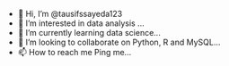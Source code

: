 - 👋 Hi, I’m @tausifssayeda123
- 👀 I’m interested in data analysis ...
- 🌱 I’m currently learning data science...
- 💞️ I’m looking to collaborate on Python, R and MySQL...
- 📫 How to reach me Ping me...

<!---
tausifssayeda123/tausifssayeda123 is a ✨ special ✨ repository because its `README.md` (this file) appears on your GitHub profile.
You can click the Preview link to take a look at your changes.
--->
